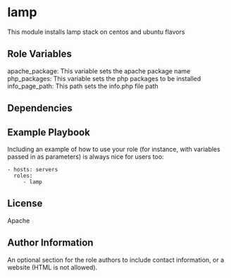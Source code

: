 lamp
=========

This module installs lamp stack on centos and ubuntu flavors


Role Variables
--------------

apache_package: This variable sets the apache package name
php_packages: This variable sets the php packages to be installed 
info_page_path: This path sets the info.php file path 

Dependencies
------------


Example Playbook
----------------

Including an example of how to use your role (for instance, with variables passed in as parameters) is always nice for users too:

    - hosts: servers
      roles:
         - lamp

License
-------

Apache

Author Information
------------------

An optional section for the role authors to include contact information, or a website (HTML is not allowed).
